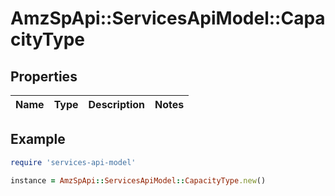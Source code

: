 # AmzSpApi::ServicesApiModel::CapacityType

## Properties

| Name | Type | Description | Notes |
| ---- | ---- | ----------- | ----- |

## Example

```ruby
require 'services-api-model'

instance = AmzSpApi::ServicesApiModel::CapacityType.new()
```

